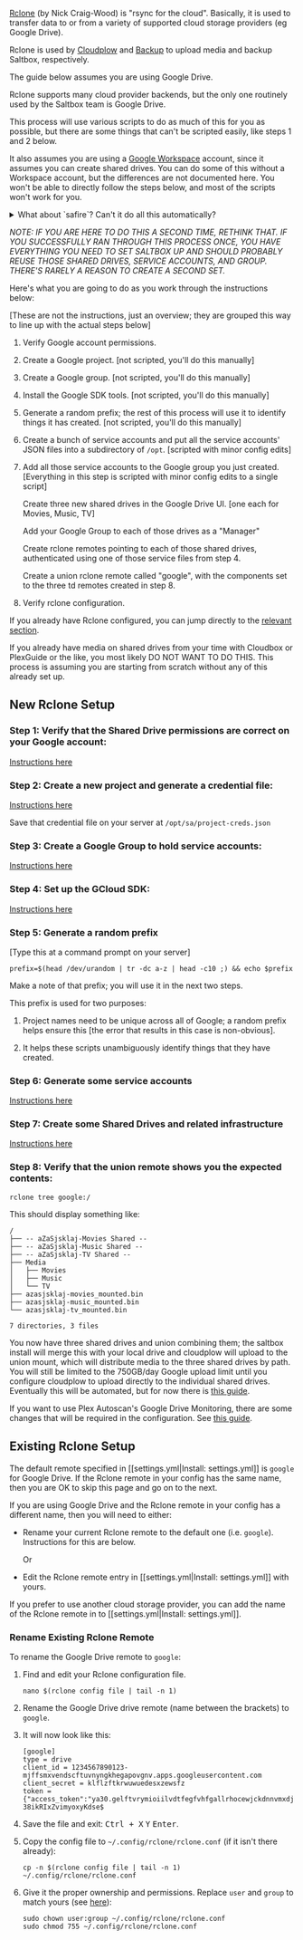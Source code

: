 [Rclone](https://rclone.org) (by Nick Craig-Wood) is "rsync for the cloud". Basically, it is used to transfer data to or from a variety of supported cloud storage providers (eg Google Drive).

Rclone is used by [Cloudplow](cloudplow.md) and [Backup](/saltbox/backup/backup.md) to upload media and backup Saltbox, respectively.

The guide below assumes you are using Google Drive.

Rclone supports many cloud provider backends, but the only one routinely used by the Saltbox team is Google Drive.

This process will use various scripts to do as much of this for you as possible, but there are some things that can't be scripted easily, like steps 1 and 2 below.

It also assumes you are using a [Google Workspace](https://workspace.google.com/) account, since it assumes you can create shared drives.  You can do some of this without a Workspace account, but the differences are not documented here.  You won't be able to directly follow the steps below, and most of the scripts won't work for you.

<details>
<summary>What about `safire`? Can't it do all this automatically?</summary>
<br />

  Sure, and the first version of this attempt at automation used safire to do everything from step 3 on with two runs of a script which asked a couple questions.  It always worked on the developer's machine, but failed half the time on not-the-developer's machine.  So this approach was built out to not use `safire`.

  Eventually there will be an app or script that will take care of all this, but until that day, there is this.

  If you have suggestions about how this can be made more clear, by all means open an issue.

</details>

_NOTE: IF YOU ARE HERE TO DO THIS A SECOND TIME, RETHINK THAT.  IF YOU SUCCESSFULLY RAN THROUGH THIS PROCESS ONCE, YOU HAVE EVERYTHING YOU NEED TO SET SALTBOX UP AND SHOULD PROBABLY REUSE THOSE SHARED DRIVES, SERVICE ACCOUNTS, AND GROUP.  THERE'S RARELY A REASON TO CREATE A SECOND SET._

Here's what you are going to do as you work through the instructions below:

[These are not the instructions, just an overview; they are grouped this way to line up with the actual steps below]

1. Verify Google account permissions. 

2. Create a Google project. 
   [not scripted, you'll do this manually]

3. Create a Google group.
   [not scripted, you'll do this manually]

4. Install the Google SDK tools.
   [not scripted, you'll do this manually]

5. Generate a random prefix; the rest of this process will use it to identify things it has created.
   [not scripted, you'll do this manually]

6. Create a bunch of service accounts and put all the service accounts' JSON files into a subdirectory of `/opt`. 
   [scripted with minor config edits]

7. Add all those service accounts to the Google group you just created.
   [Everything in this step is scripted with minor config edits to a single script]

   Create three new shared drives in the Google Drive UI.
   [one each for Movies, Music, TV]

   Add your Google Group to each of those drives as a "Manager"

   Create rclone remotes pointing to each of those shared drives, authenticated using one of those service files from step 4.

   Create a union rclone remote called "google", with the components set to the three td remotes created in step 8.

8. Verify rclone configuration. 

If you already have Rclone configured, you can jump directly to the [relevant section](#existing-rclone-setup).

If you already have media on shared drives from your time with Cloudbox or PlexGuide or the like, you most likely DO NOT WANT TO DO THIS.  This process is assuming you are starting from scratch without any of this already set up.

## New Rclone Setup

### Step 1: Verify that the Shared Drive permissions are correct on your Google account:

[Instructions here](google-account-perms.md)

### Step 2: Create a new project and generate a credential file:

[Instructions here](google-project-setup.md)

Save that credential file on your server at `/opt/sa/project-creds.json`

### Step 3: Create a Google Group to hold service accounts:

[Instructions here](google-group-setup.md)

### Step 4: Set up the GCloud SDK:

[Instructions here](google-gcloud-tools-install.md)

### Step 5: Generate a random prefix

[Type this at a command prompt on your server]

```
prefix=$(head /dev/urandom | tr -dc a-z | head -c10 ;) && echo $prefix
```

Make a note of that prefix; you will use it in the next two steps.

This prefix is used for two purposes:

  1. Project names need to be unique across all of Google; a random prefix helps ensure this [the error that results in this case is non-obvious].

  2. It helps these scripts unambiguously identify things that they have created.

### Step 6: Generate some service accounts

[Instructions here](google-service-accounts.md)

### Step 7: Create some Shared Drives and related infrastructure

[Instructions here](google-shared-drives.md)

### Step 8: Verify that the union remote shows you the expected contents:

```
rclone tree google:/
```

This should display something like:

```
/
├── -- aZaSjsklaj-Movies Shared --
├── -- aZaSjsklaj-Music Shared --
├── -- aZaSjsklaj-TV Shared --
├── Media
│   ├── Movies
│   ├── Music
│   └── TV
├── azasjsklaj-movies_mounted.bin
├── azasjsklaj-music_mounted.bin
└── azasjsklaj-tv_mounted.bin

7 directories, 3 files
```

You now have three shared drives and union combining them; the saltbox install will merge this with your local drive and cloudplow will upload to the union mount, which will distribute media to the three shared drives by path.  You will still be limited to the 750GB/day Google upload limit until you configure cloudplow to upload directly to the individual shared drives.  Eventually this will be automated, but for now there is [this guide](cloudplow-config.md).

If you want to use Plex Autoscan's Google Drive Monitoring, there are some changes that will be required in the configuration. See [this guide](plex-autoscan-config.md).

## Existing Rclone Setup

The default remote specified in [[settings.yml|Install: settings.yml]] is `google` for Google Drive. If the Rclone remote in your config has the same name, then you are OK to skip this page and go on to the next.

If you are using Google Drive and the Rclone remote in your config has a different name, then you will need to either:

- Rename your current Rclone remote to the default one (i.e. `google`). Instructions for this are below.

  Or

- Edit the Rclone remote entry in [[settings.yml|Install: settings.yml]] with yours.

If you prefer to use another cloud storage provider, you can add the name of the Rclone remote in to [[settings.yml|Install: settings.yml]].

### Rename Existing Rclone Remote

To rename the Google Drive remote to `google`:

1. Find and edit your Rclone configuration file.

   ```
   nano $(rclone config file | tail -n 1)
   ```
1. Rename the Google Drive drive remote (name between the brackets) to `google`.

1. It will now look like this:

   ```
   [google]
   type = drive
   client_id = 1234567890123-mjffsmxvendscftuvnyngkhegapovgnv.apps.googleusercontent.com
   client_secret = klflzftkrwuwuedesxzewsfz
   token = {"access_token":"ya30.gelftvrymioiilvdtfegfvhfgallrhocewjckdnnvmxdjpjzbdhkmgulvqhgbafkdtpottzthhnyzysxwlpf-38ikRIxZvimyoxyKdse$
   ```
1. Save the file and exit: <kbd class="platform-all">Ctrl + X</kbd> <kbd class="platform-all">Y</kbd> <kbd class="platform-all">Enter</kbd>.

1. Copy the config file to `~/.config/rclone/rclone.conf` (if it isn't there already):

   ```
   cp -n $(rclone config file | tail -n 1) ~/.config/rclone/rclone.conf
   ```

1. Give it the proper ownership and permissions. Replace `user` and `group` to match yours (see [here](/faq/System#find-your-user-id-uid-and-group-id-gid)):

   ```
   sudo chown user:group ~/.config/rclone/rclone.conf
   sudo chmod 755 ~/.config/rclone/rclone.conf
   ```
